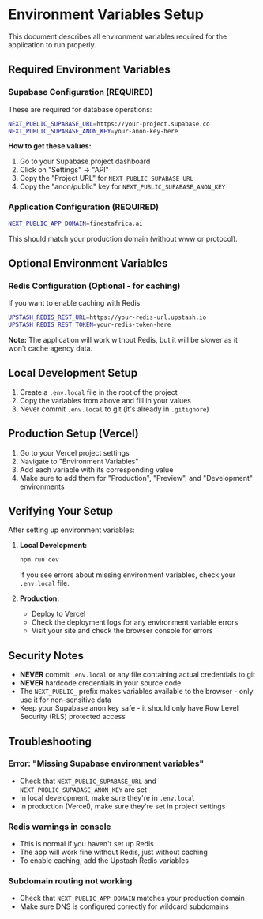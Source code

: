 # Environment Variables Setup

This document describes all environment variables required for the application to run properly.

## Required Environment Variables

### Supabase Configuration (REQUIRED)

These are required for database operations:

```bash
NEXT_PUBLIC_SUPABASE_URL=https://your-project.supabase.co
NEXT_PUBLIC_SUPABASE_ANON_KEY=your-anon-key-here
```

**How to get these values:**
1. Go to your Supabase project dashboard
2. Click on "Settings" → "API"
3. Copy the "Project URL" for `NEXT_PUBLIC_SUPABASE_URL`
4. Copy the "anon/public" key for `NEXT_PUBLIC_SUPABASE_ANON_KEY`

### Application Configuration (REQUIRED)

```bash
NEXT_PUBLIC_APP_DOMAIN=finestafrica.ai
```

This should match your production domain (without www or protocol).

## Optional Environment Variables

### Redis Configuration (Optional - for caching)

If you want to enable caching with Redis:

```bash
UPSTASH_REDIS_REST_URL=https://your-redis-url.upstash.io
UPSTASH_REDIS_REST_TOKEN=your-redis-token-here
```

**Note:** The application will work without Redis, but it will be slower as it won't cache agency data.

## Local Development Setup

1. Create a `.env.local` file in the root of the project
2. Copy the variables from above and fill in your values
3. Never commit `.env.local` to git (it's already in `.gitignore`)

## Production Setup (Vercel)

1. Go to your Vercel project settings
2. Navigate to "Environment Variables"
3. Add each variable with its corresponding value
4. Make sure to add them for "Production", "Preview", and "Development" environments

## Verifying Your Setup

After setting up environment variables:

1. **Local Development:**
   ```bash
   npm run dev
   ```
   If you see errors about missing environment variables, check your `.env.local` file.

2. **Production:**
   - Deploy to Vercel
   - Check the deployment logs for any environment variable errors
   - Visit your site and check the browser console for errors

## Security Notes

- **NEVER** commit `.env.local` or any file containing actual credentials to git
- **NEVER** hardcode credentials in your source code
- The `NEXT_PUBLIC_` prefix makes variables available to the browser - only use it for non-sensitive data
- Keep your Supabase anon key safe - it should only have Row Level Security (RLS) protected access

## Troubleshooting

### Error: "Missing Supabase environment variables"
- Check that `NEXT_PUBLIC_SUPABASE_URL` and `NEXT_PUBLIC_SUPABASE_ANON_KEY` are set
- In local development, make sure they're in `.env.local`
- In production (Vercel), make sure they're set in project settings

### Redis warnings in console
- This is normal if you haven't set up Redis
- The app will work fine without Redis, just without caching
- To enable caching, add the Upstash Redis variables

### Subdomain routing not working
- Check that `NEXT_PUBLIC_APP_DOMAIN` matches your production domain
- Make sure DNS is configured correctly for wildcard subdomains

